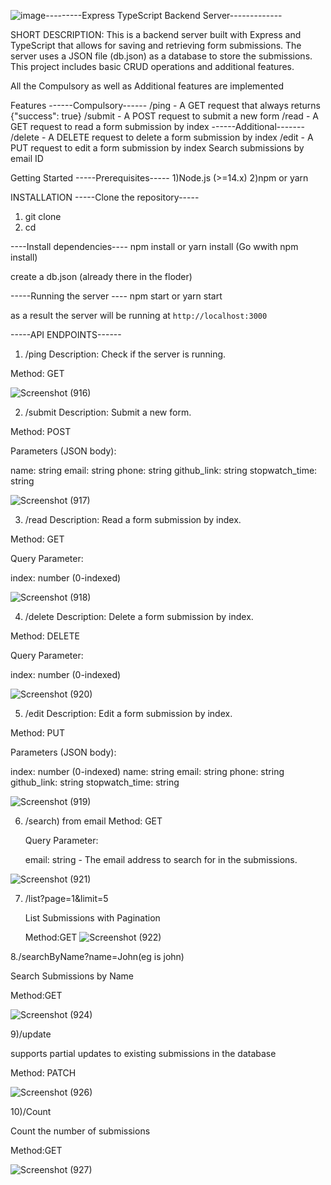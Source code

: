 ![image](https://github.com/Karansankhe/Task-form/assets/98593148/6e9cb02a-2559-4c2b-a512-81a5eda6a737)---------Express TypeScript Backend Server-------------

SHORT DESCRIPTION: This is a backend server built with Express and TypeScript that allows for saving and retrieving form submissions. The server uses a JSON file (db.json) as a database to store the submissions. This project includes basic CRUD operations and additional features.

All the Compulsory as well as Additional features are implemented 


Features
------Compulsory------
/ping - A GET request that always returns {"success": true}
/submit - A POST request to submit a new form
/read - A GET request to read a form submission by index
------Additional-------
/delete - A DELETE request to delete a form submission by index
/edit - A PUT request to edit a form submission by index
Search submissions by email ID


Getting Started
-----Prerequisites-----
1)Node.js (>=14.x)
2)npm or yarn

INSTALLATION
-----Clone the repository-----
1) git clone
2) cd <foleder-name>


----Install dependencies----
npm install 
or yarn install 
(Go wwith npm install)


create a db.json (already there in the floder)


-----Running the server ----
npm start 
or 
yarn start

as a result the server will be running at `http://localhost:3000`

-----API ENDPOINTS------
1. /ping
Description: Check if the server is running.

Method: GET


![Screenshot (916)](https://github.com/Karansankhe/Task-form/assets/98593148/c49843b2-8c69-48e1-a48f-83ee20e0f97b)

2. /submit
Description: Submit a new form.

Method: POST

Parameters (JSON body):

name: string
email: string
phone: string
github_link: string
stopwatch_time: string

![Screenshot (917)](https://github.com/Karansankhe/Task-form/assets/98593148/01ec59b7-47d1-4eb2-b47e-78b6c63317eb)


3. /read
Description: Read a form submission by index.

Method: GET

Query Parameter:

index: number (0-indexed)


![Screenshot (918)](https://github.com/Karansankhe/Task-form/assets/98593148/5bd7aebb-c12c-4daa-8ecd-9df70d6ad4cb)


4. /delete
Description: Delete a form submission by index.

Method: DELETE

Query Parameter:

index: number (0-indexed)


![Screenshot (920)](https://github.com/Karansankhe/Task-form/assets/98593148/df1027fd-a5b3-4185-ba18-a8375c8661a1)


5. /edit
Description: Edit a form submission by index.

Method: PUT

Parameters (JSON body):

index: number (0-indexed)
name: string
email: string
phone: string
github_link: string
stopwatch_time: string

![Screenshot (919)](https://github.com/Karansankhe/Task-form/assets/98593148/a870e7e3-bf60-453c-a4c1-55ce90da8f8f)

6. /search) from email
   Method: GET

   Query Parameter:

   email: string - The email address to search for in the submissions.

   
![Screenshot (921)](https://github.com/Karansankhe/Task-form/assets/98593148/2393320a-cd58-4dc1-b3e0-b78df1a579d1)


7. /list?page=1&limit=5

   List Submissions with Pagination
   
   Method:GET
![Screenshot (922)](https://github.com/Karansankhe/Task-form/assets/98593148/95d91a27-f1a6-4ba3-a98d-71a60fc29fce)

8./searchByName?name=John(eg is john)

Search Submissions by Name


Method:GET

![Screenshot (924)](https://github.com/Karansankhe/Task-form/assets/98593148/825424ae-28fa-4798-b1b9-0efd4f6acd16)

9)/update

supports partial updates to existing submissions in the database

Method: PATCH

![Screenshot (926)](https://github.com/Karansankhe/Task-form/assets/98593148/cccd7793-7849-4077-80ea-767e09ac1f38)

10)/Count

Count the number of submissions

Method:GET

![Screenshot (927)](https://github.com/Karansankhe/Task-form/assets/98593148/f07c69a6-390f-45b0-a9d5-22731522f5bd)

